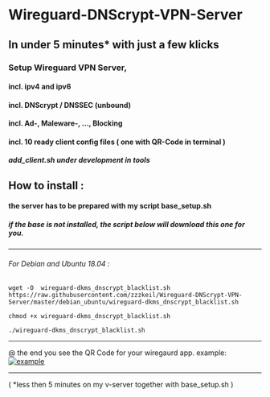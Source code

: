# Wireguard-DNScrypt-VPN-Server
## In under 5 minutes* with just a few klicks
### Setup Wireguard VPN Server,
#### incl. ipv4 and ipv6
#### incl. DNScrypt / DNSSEC (unbound)
#### incl. Ad-, Maleware-, ..., Blocking
#### incl. 10 ready client config files  ( one with QR-Code in terminal )
##### add_client.sh under development in tools

## How to install :
#### the server has to be prepared with my script base_setup.sh
##### if the base is not installed, the script below will download this one for you.
----------------------------------------

###### For Debian and Ubuntu 18.04 :
```
wget -O  wireguard-dkms_dnscrypt_blacklist.sh https://raw.githubusercontent.com/zzzkeil/Wireguard-DNScrypt-VPN-Server/master/debian_ubuntu/wireguard-dkms_dnscrypt_blacklist.sh

chmod +x wireguard-dkms_dnscrypt_blacklist.sh

./wireguard-dkms_dnscrypt_blacklist.sh
```
-----------------------------------------

@ the end you see the QR Code for your wiregaurd app.
example:
[![example](https://zeroaim.de/01/qrtest.png)](https://github.com/zzzkeil/Wireguard-DNScrypt-VPN-Server)

-----------------------------------------







( *less then 5 minutes on my v-server together with base_setup.sh ) 
